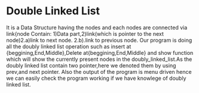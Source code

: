 # Double Linked List 
It is a Data Structure having the nodes and each nodes are connected via link{node Contain: 1)Data part,2)link(which is pointer to the next node)2.a)link to next node. 2.b).link to previous node. Our program is doing all the doubly linked list operation such as insert at {beggining,End,Middle},Delete at{beggining,End,Middle} and show function which will show the currently present nodes in the doubly_linked_list.As the doubly linked list contain two pointer,here we denoted them by using prev,and next pointer. Also the output of the program is menu driven hence we can easily check the program working if we have knowlege of doubly linked list.
